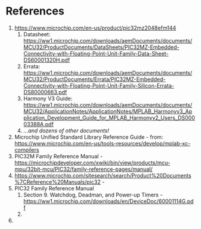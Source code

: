 
# References

1. https://www.microchip.com/en-us/product/pic32mz2048efm144
    1. Datasheet: https://ww1.microchip.com/downloads/aemDocuments/documents/MCU32/ProductDocuments/DataSheets/PIC32MZ-Embedded-Connectivity-with-Floating-Point-Unit-Family-Data-Sheet-DS60001320H.pdf
    1. Errata: https://ww1.microchip.com/downloads/aemDocuments/documents/MCU32/ProductDocuments/Errata/PIC32MZ-Embedded-Connectivity-with-Floating-Point-Unit-Family-Silicon-Errata-DS80000663.pdf
    1. Harmony V3 Guide: https://ww1.microchip.com/downloads/aemDocuments/documents/MCU32/ApplicationNotes/ApplicationNotes/MPLAB_Harmonyv3_Application_Development_Guide_for_MPLAB_Harmonyv2_Users_DS00003388A.pdf
    1. _...and dozens of other documents!_
1. Microchip Unified Standard Library Reference Guide - from: https://www.microchip.com/en-us/tools-resources/develop/mplab-xc-compilers
1. PIC32M Family Reference Manual - https://microchipdeveloper.com/xwiki/bin/view/products/mcu-mpu/32bit-mcu/PIC32/family-reference-pages/manual/
1. https://www.microchip.com/sitesearch/search/Product%20Documents%7CReference%20Manuals/pic32 - 
1. PIC32 Family Reference Manual
    1. Section 9. Watchdog, Deadman, and Power-up Timers - https://ww1.microchip.com/downloads/en/DeviceDoc/60001114G.pdf 
    1. 
1. 
